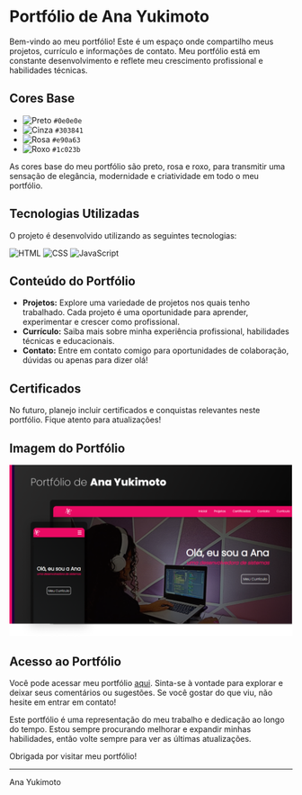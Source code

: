 # Portfólio de Ana Yukimoto

Bem-vindo ao meu portfólio! Este é um espaço onde compartilho meus projetos, currículo e informações de contato. Meu portfólio está em constante desenvolvimento e reflete meu crescimento profissional e habilidades técnicas.

## Cores Base

- ![Preto](https://img.shields.io/badge/Preto-%230E0E0E?style=flat-square&logoColor=white) `#0e0e0e`
- ![Cinza](https://img.shields.io/badge/Cinza-%23303841?style=flat-square&logoColor=white) `#303841`
- ![Rosa](https://img.shields.io/badge/Rosa-%23E90A63?style=flat-square&logoColor=white) `#e90a63`
- ![Roxo](https://img.shields.io/badge/Roxo-%231C023B?style=flat-square&logoColor=white) `#1c023b`


As cores base do meu portfólio são preto, rosa e roxo, para transmitir uma sensação de elegância, modernidade e criatividade em todo o meu portfólio.

## Tecnologias Utilizadas

O projeto é desenvolvido utilizando as seguintes tecnologias:

![HTML](https://img.icons8.com/color/48/000000/html-5.png) ![CSS](https://img.icons8.com/color/48/000000/css3.png) ![JavaScript](https://img.icons8.com/color/48/000000/javascript.png) 

## Conteúdo do Portfólio

- **Projetos:** Explore uma variedade de projetos nos quais tenho trabalhado. Cada projeto é uma oportunidade para aprender, experimentar e crescer como profissional.
- **Currículo:** Saiba mais sobre minha experiência profissional, habilidades técnicas e educacionais.
- **Contato:** Entre em contato comigo para oportunidades de colaboração, dúvidas ou apenas para dizer olá!

## Certificados

No futuro, planejo incluir certificados e conquistas relevantes neste portfólio. Fique atento para atualizações!

## Imagem do Portfólio

![Imagem do Portfólio de Ana Yukimoto](./imgPortfolio.png)

## Acesso ao Portfólio

Você pode acessar meu portfólio [aqui](https://anayukimoto.github.io/). Sinta-se à vontade para explorar e deixar seus comentários ou sugestões. Se você gostar do que viu, não hesite em entrar em contato!

Este portfólio é uma representação do meu trabalho e dedicação ao longo do tempo. Estou sempre procurando melhorar e expandir minhas habilidades, então volte sempre para ver as últimas atualizações.

Obrigada por visitar meu portfólio!

---
Ana Yukimoto
